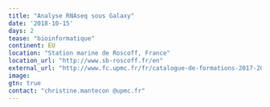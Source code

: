```yaml
---
title: "Analyse RNAseq sous Galaxy"
date: '2018-10-15'
days: 2
tease: "bioinformatique"
continent: EU
location: "Station marine de Roscoff, France"
location_url: "http://www.sb-roscoff.fr/en"
external_url: "http://www.fc.upmc.fr/fr/catalogue-de-formations-2017-2018/formation-qualifiante-FC6/sciences-technologies-sante-STS/analyse-rnaseq-sous-galaxy-program-analyse-rnaseq-sous-galaxy-2.html?search-keywords=rnaseq"
image: 
gtn: true
contact: "christine.mantecon @upmc.fr"
---
```

